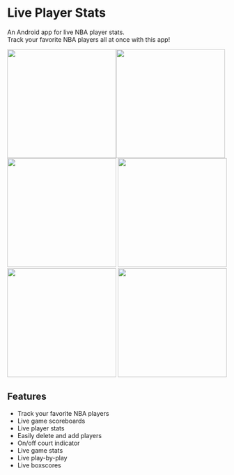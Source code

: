 # Live Player Stats
An Android app for live NBA player stats.  
Track your favorite NBA players all at once with this app!

<img src="https://i.postimg.cc/RZ7k2c9X/Screenshot-20220122-165401.jpg" width="250"><img src="https://i.postimg.cc/NGVvXsp7/Screenshot-20220122-165238.jpg" width="250">
<img src="https://i.postimg.cc/fy64QCJg/Screenshot-20220122-165824.jpg" width="250">
<img src="https://i.postimg.cc/bNtcH75X/Screenshot-20220122-165604.jpg" width="250">
<img src="https://i.postimg.cc/wB9Cz7jH/Screenshot-20220122-165454.jpg" width="250">
<img src="https://i.postimg.cc/fRQ4HH4V/Screenshot-20220122-165559.jpg" width="250">

## Features
* Track your favorite NBA players 
* Live game scoreboards
* Live player stats
* Easily delete and add players
* On/off court indicator
* Live game stats
* Live play-by-play
* Live boxscores

